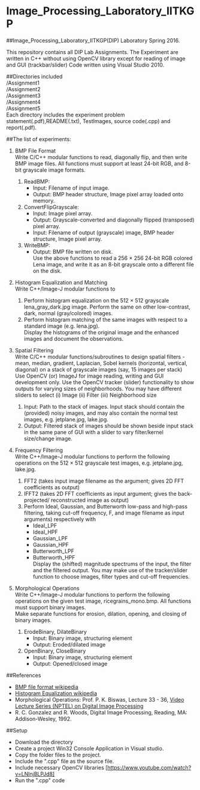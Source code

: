 # Image_Processing_Laboratory_IITKGP
##Image_Processing_Laboratory_IITKGP(DIP) Laboratory Spring 2016.

This repository contains all DIP Lab Assignments. The Experiment are written in C++ without using OpenCV library except for reading of image and GUI (trackbar/slider)
Code written using Visual Studio 2010.

##Directories included <br />
/Assignment1 <br />
/Assignment2 <br />
/Assignment3 <br />
/Assignment4 <br />
/Assignment5 <br />
Each directory includes the experiment problem statement(.pdf),README(.txt), TestImages, source code(.cpp) and report(.pdf).

##The list of experiments:
1. BMP File Format <br />
	Write C/C++ modular functions to read, diagonally flip, and then write BMP image files. All functions must support at least 24-bit RGB, and 8-bit grayscale image formats. <br />
	1. ReadBMP: <br />
	   	* Input: Filename of input image. <br />
		* Output: BMP header structure, Image pixel array loaded onto memory. <br />
	2. ConvertFlipGrayscale: <br />
		* Input: Image pixel array. <br />
		* Output: Grayscale-converted and diagonally flipped (transposed) pixel array. <br />
		* Input: Filename of output (grayscale) image, BMP header structure, Image pixel array.
	3. WriteBMP: <br />
		* Output: BMP file written on disk. <br />
Use the above functions to read a 256 × 256 24-bit RGB colored Lena image, and write it as an 8-bit	grayscale onto a different file on the disk. <br />

2. Histogram Equalization and Matching <br />
	Write C++/Image-J modular functions to <br />
	1. Perform histogram equalization on the 512 × 512 grayscale lena_gray_dark.jpg image. Perform the same on other low-contrast, dark, normal (gray/colored) images. <br />
	2. Perform histogram matching of the same images with respect to a standard image (e.g. lena.jpg). <br />
Display the histograms of the original image and the enhanced images and document the observations. <br />

3. Spatial Filtering <br />
	Write C/C++ modular functions/subroutines to design spatial filters - mean, median, gradient, Laplacian, Sobel kernels (horizontal, vertical, diagonal) on a stack of grayscale images (say, 15 images per stack) <br />
	Use OpenCV (or) ImageJ for image reading, writing and GUI development only. Use the OpenCV tracker (slider) functionality to show outputs for varying sizes of neighborhoods. You may have different sliders to select
	(i) Image (ii) Filter (iii) Neighborhood size <br />
	1. Input: Path to the stack of images. Input stack should contain the (provided) noisy images, and may also contain the normal test images, e.g. jetplane.jpg, lake.jpg. <br />
	2. Output: Filtered stack of images should be shown beside input stack in the same pane of GUI with a slider to vary filter/kernel size/change image. <br />

4. Frequency Filtering <br />
	Write C++/Image-J modular functions to perform the following operations on the 512 × 512 grayscale test images, e.g. jetplane.jpg, lake.jpg. <br />
	1. FFT2 (takes input image filename as the argument; gives 2D FFT coefficients as output) <br />
	2. IFFT2 (takes 2D FFT coefficients as input argument; gives the back-projected/ reconstructed
	    image as output) <br />
	3. Perform Ideal, Gaussian, and Butterworth low-pass and high-pass filtering, taking cut-off
	    frequency, F, and image filename as input arguments) respectively with <br />
		* Ideal_LPF <br />
		* Ideal_HPF <br />
		* Gaussian_LPF <br />
		* Gaussian_HPF <br />
		* Butterworth_LPF <br />
		* Butterworth_HPF <br />
Display the (shifted) magnitude spectrums of the input, the filter and the filtered output. You may make use of the tracker/slider function to choose images, filter types and cut-off frequencies. <br />

5. Morphological Operations <br />
	Write C++/Image-J modular functions to perform the following operations on the given test image, ricegrains_mono.bmp. All functions must support binary images. <br />
	Make separate functions for erosion, dilation, opening, and closing of binary images. <br />
	1. ErodeBinary, DilateBinary <br />
		* Input: Binary image, structuring element <br />
		* Output: Eroded/dilated image <br />
	2. OpenBinary, CloseBinary <br />
		* Input: Binary image, structuring element <br />
		* Output: Opened/closed image <br />

##References
- [BMP file format wikipedia](http://en.wikipedia.org/wiki/BMP_file_format) <br />
- [Histogram Equalization wikipedia](http://en.wikipedia.org/wiki/Histogram_equalization) <br />
- Morphological Operations: Prof. P. K. Biswas, Lecture 33 - 36, [Video Lecture Series (NPTEL) on Digital Image Processing](https://www.youtube.com/watch?v=CVV0TvNK6pk&list=PL1F076D1A98071E24)<br />
- R. C. Gonzalez and R. Woods, Digital Image Processing, Reading, MA: Addison-Wesley, 1992.

##Setup
- Download the directory <br />
- Create a project Win32 Console Application in Visual studio. <br />
- Copy the folder files to the project. <br />
- Include the ".cpp" file as the source file. <br />
- Include necessary OpenCV libraries [https://www.youtube.com/watch?v=LNlnjBLPJd8] <br />
- Run the ".cpp" code <br />
